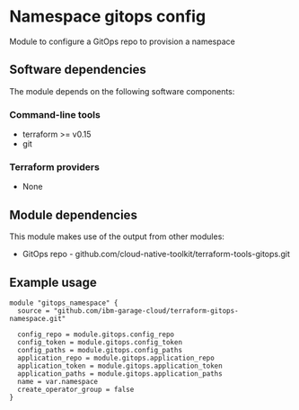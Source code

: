 # Namespace gitops config

Module to configure a GitOps repo to provision a namespace


## Software dependencies

The module depends on the following software components:

### Command-line tools

- terraform >= v0.15
- git

### Terraform providers

- None

## Module dependencies

This module makes use of the output from other modules:

- GitOps repo - github.com/cloud-native-toolkit/terraform-tools-gitops.git

## Example usage

```hcl-terraform
module "gitops_namespace" {
  source = "github.com/ibm-garage-cloud/terraform-gitops-namespace.git"

  config_repo = module.gitops.config_repo
  config_token = module.gitops.config_token
  config_paths = module.gitops.config_paths
  application_repo = module.gitops.application_repo
  application_token = module.gitops.application_token
  application_paths = module.gitops.application_paths
  name = var.namespace
  create_operator_group = false
}
```

